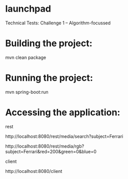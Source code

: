 # launchpad

Technical Tests: Challenge 1 – Algorithm-focussed


# Building the project:

mvn clean package


# Running the project:

mvn spring-boot:run


# Accessing the application:

rest

http://localhost:8080/rest/media/search?subject=Ferrari

http://localhost:8080/rest/media/rgb?subject=Ferrari&red=200&green=0&blue=0

client

http://localhost:8080/client
